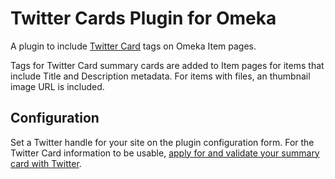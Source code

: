 # Twitter Cards Plugin for Omeka

A plugin to include [Twitter Card](https://dev.twitter.com/cards) tags on Omeka Item pages.  

Tags for Twitter Card summary cards are added to Item pages for items that include Title and Description metadata.  For items with files, an thumbnail image URL is included.

## Configuration

Set a Twitter handle for your site on the plugin configuration form.  For the Twitter Card information to be usable, [apply for and validate your summary card with Twitter](https://dev.twitter.com/docs/cards/validation/validator).
